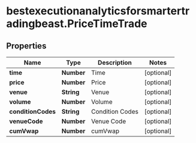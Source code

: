 # bestexecutionanalyticsforsmartertradingbeast.PriceTimeTrade

## Properties

Name | Type | Description | Notes
------------ | ------------- | ------------- | -------------
**time** | **Number** | Time | [optional] 
**price** | **Number** | Price | [optional] 
**venue** | **String** | Venue | [optional] 
**volume** | **Number** | Volume | [optional] 
**conditionCodes** | **String** | Condition Codes | [optional] 
**venueCode** | **Number** | Venue Code | [optional] 
**cumVwap** | **Number** | cumVwap | [optional] 


